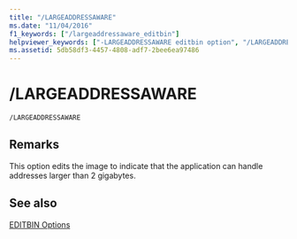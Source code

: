 ```yaml
---
title: "/LARGEADDRESSAWARE"
ms.date: "11/04/2016"
f1_keywords: ["/largeaddressaware_editbin"]
helpviewer_keywords: ["-LARGEADDRESSAWARE editbin option", "/LARGEADDRESSAWARE editbin option", "LARGEADDRESSAWARE editbin option"]
ms.assetid: 5db58df3-4457-4808-adf7-2bee6ea97486
---
```

# /LARGEADDRESSAWARE

```
/LARGEADDRESSAWARE
```

## Remarks

This option edits the image to indicate that the application can handle addresses larger than 2 gigabytes.

## See also

[EDITBIN Options](editbin-options.md)
